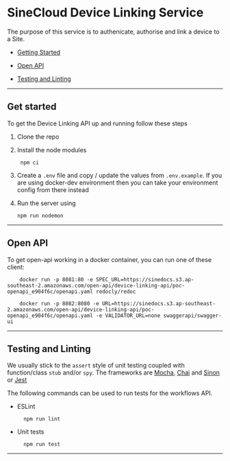 # SineCloud Device Linking Service

The purpose of this service is to authenicate, authorise and link a device to a Site.

- [Getting Started](#markdown-header-get-started)

- [Open API](#markdown-header-open-api)

- [Testing and Linting](#markdown-header-testing-and-linting)

---

## Get started

To get the Device Linking API up and running follow these steps

1.  Clone the repo

1.  Install the node modules

         npm ci

1.  Create a `.env` file and copy / update the values from `.env.example`. If you are using docker-dev environment then you can take your environment config from there instead

1.  Run the server using

        npm run nodemon

---

## Open API

To get open-api working in a docker container, you can run one of these client:

        docker run -p 8081:80 -e SPEC_URL=https://sinedocs.s3.ap-southeast-2.amazonaws.com/open-api/device-linking-api/poc-openapi_e904f6c/openapi.yaml redocly/redoc

        docker run -p 8082:8080 -e URL=https://sinedocs.s3.ap-southeast-2.amazonaws.com/open-api/device-linking-api/poc-openapi_e904f6c/openapi.yaml -e VALIDATOR_URL=none swaggerapi/swagger-ui

---

## Testing and Linting

We usually stick to the `assert` style of unit testing coupled with function/class `stub` and/or `spy`. The frameworks are [Mocha](https://mochajs.org/), [Chai](https://www.chaijs.com) and [Sinon](https://sinonjs.org) or [Jest](https://jestjs.io)

The following commands can be used to run tests for the workflows API.

- ESLint

        npm run lint

- Unit tests

        npm run test

---

